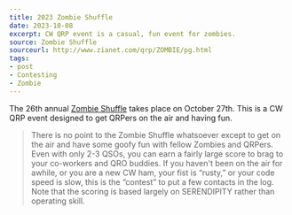 ```yaml
---
title: 2023 Zombie Shuffle
date: 2023-10-08
excerpt: CW QRP event is a casual, fun event for zombies.
source: Zombie Shuffle
sourceurl: http://www.zianet.com/qrp/ZOMBIE/pg.html
tags:
- post
- Contesting
- Zombie
---
```

The 26th annual [Zombie Shuffle](http://www.zianet.com/qrp/ZOMBIE/pg.html) takes place on October 27th. This is a CW QRP event designed to get QRPers on the air and having fun.

> There is no point to the Zombie Shuffle whatsoever except to get on the air and have some goofy fun with fellow Zombies and QRPers.  Even with only 2-3 QSOs, you can earn a fairly large score to brag to your co-workers and QRO buddies.  If you haven't been on the air for awhile, or you are a new CW ham, your fist is “rusty,” or your code speed is slow, this is the “contest” to put a few contacts in the log.  Note that the scoring is based largely on SERENDIPITY rather than operating skill.